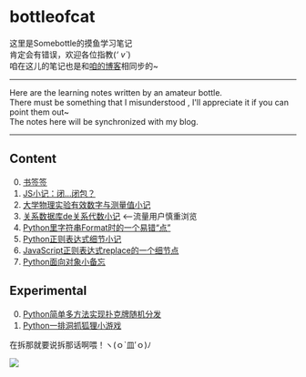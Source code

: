 # bottleofcat
这里是Somebottle的摸鱼学习笔记   
肯定会有错误，欢迎各位指教(*‘ v\`*)   
咱在这儿的笔记也是和[咱的博客](https://bottle.moe)相同步的~   

-------
Here are the learning notes written by an amateur bottle.  
There must be something that I misunderstood , I'll appreciate it if you can point them out~  
The notes here will be synchronized with my blog.  

-------
## Content  
0. [书签签](https://github.com/cat-note/bottleofcat/blob/main/bookmarks.md)  
1. [JS小记：闭...闭包？](https://github.com/cat-note/bottleofcat/blob/main/JavaScript/JavaScript-Closure.md)  
2. [大学物理实验有效数字与测量值小记](https://github.com/cat-note/bottleofcat/blob/main/Physics/PhyExpMeasuredAndSignificantFigure.md)  
3. [关系数据库de关系代数小记](https://github.com/cat-note/bottleofcat/blob/main/Database/DatabaseRelationalAlgebra.md) <--流量用户慎重浏览   
4. [Python里字符串Format时的一个易错“点”](https://github.com/cat-note/bottleofcat/blob/main/Python/DontForgetDotInFormat.md)  
5. [Python正则表达式细节小记](https://github.com/cat-note/bottleofcat/blob/main/Python/TipsOfRegex.md)  
6. [JavaScript正则表达式replace的一个细节点](https://github.com/cat-note/bottleofcat/blob/main/JavaScript/watchOutRegexInReplace.md)  
7. [Python面向对象小备忘](https://github.com/cat-note/bottleofcat/blob/main/Python/NoteOfPythonOOP.md)  

## Experimental  
0. [Python简单多方法实现扑克牌随机分发](https://github.com/cat-note/bottleofcat/blob/main/Python/SimplePokerDistribution/poker.py)  
1. [Python一排洞抓狐狸小游戏](https://github.com/cat-note/bottleofcat/blob/main/Python/WhereDoesTheFoxHide/fox.py)  

在拆那就要说拆那话啊喂！ヽ(ｏ\`皿′ｏ)ﾉ   

![](https://p.pstatp.com/origin/pgc-image/c2639f4adb734df798e2d93638763832)  
